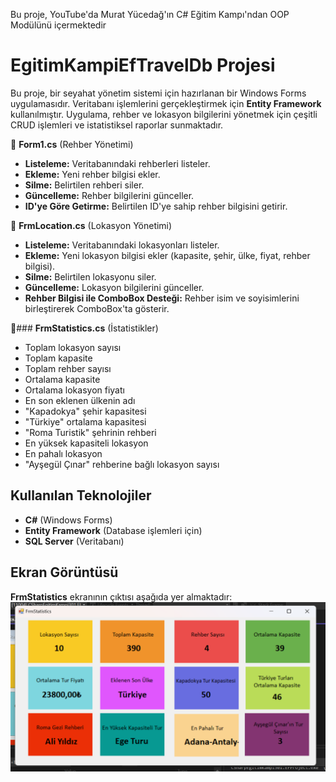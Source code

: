 Bu proje, YouTube'da Murat Yücedağ'ın C# Eğitim Kampı'ndan OOP Modülünü içermektedir   

# EgitimKampiEfTravelDb Projesi  


Bu proje, bir seyahat yönetim sistemi için hazırlanan bir Windows Forms uygulamasıdır. Veritabanı işlemlerini gerçekleştirmek için **Entity Framework** kullanılmıştır. Uygulama, rehber ve lokasyon bilgilerini yönetmek için çeşitli CRUD işlemleri ve istatistiksel raporlar sunmaktadır.  


📌 **Form1.cs** (Rehber Yönetimi)
- **Listeleme:** Veritabanındaki rehberleri listeler.
- **Ekleme:** Yeni rehber bilgisi ekler.
- **Silme:** Belirtilen rehberi siler.
- **Güncelleme:** Rehber bilgilerini günceller.
- **ID'ye Göre Getirme:** Belirtilen ID'ye sahip rehber bilgisini getirir.

📌 **FrmLocation.cs** (Lokasyon Yönetimi)
- **Listeleme:** Veritabanındaki lokasyonları listeler.
- **Ekleme:** Yeni lokasyon bilgisi ekler (kapasite, şehir, ülke, fiyat, rehber bilgisi).
- **Silme:** Belirtilen lokasyonu siler.
- **Güncelleme:** Lokasyon bilgilerini günceller.
- **Rehber Bilgisi ile ComboBox Desteği:** Rehber isim ve soyisimlerini birleştirerek ComboBox'ta gösterir.

📌### **FrmStatistics.cs** (İstatistikler)
- Toplam lokasyon sayısı
- Toplam kapasite
- Toplam rehber sayısı
- Ortalama kapasite
- Ortalama lokasyon fiyatı
- En son eklenen ülkenin adı
- "Kapadokya" şehir kapasitesi
- "Türkiye" ortalama kapasitesi
- "Roma Turistik" şehrinin rehberi
- En yüksek kapasiteli lokasyon
- En pahalı lokasyon
- "Ayşegül Çınar" rehberine bağlı lokasyon sayısı

## Kullanılan Teknolojiler
- **C#** (Windows Forms)
- **Entity Framework** (Database işlemleri için)
- **SQL Server** (Veritabanı)

## Ekran Görüntüsü
**FrmStatistics** ekranının çıktısı aşağıda yer almaktadır:
![Istatistikler](screenshots/istatistics.png)
